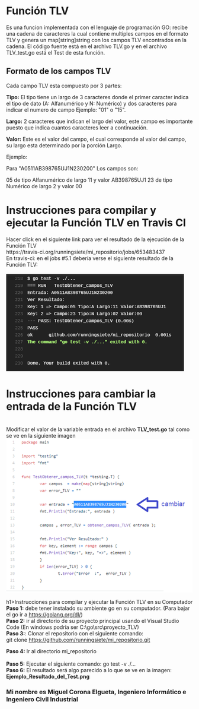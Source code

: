 <h1>Función TLV</h1>
Es una funcion implementada con el lenguaje de programación GO: recibe una cadena de caracteres la cual contiene multiples campos en el formato TLV y genera un map[string]string con los campos TLV encontrados en la cadena. El código fuente está en el archivo TLV.go y en el archivo TLV_test.go está el Test de esta función. 

<br>
<h2>Formato de los campos TLV</h2>
Cada campo TLV esta compuesto por 3 partes:
<br>

<b>Tipo:</b> El tipo tiene un largo de 3 caracteres donde el primer caracter indica el tipo de dato (A: Alfanumérico y N: Numérico) y dos caracteres para indicar el numero de campo Ejemplo: "01" o "15".
<br>

<b>Largo:</b> 2 caracteres que indican el largo del valor, este campo es importante puesto que indica cuantos caracteres leer a continuación.
<br>

<b>Valor:</b> Este es el valor del campo, el cual corresponde al valor del campo, su largo esta determinado por la porción Largo.
<br>

Ejemplo:

Para "A0511AB398765UJ1N230200" Los campos son:

05 de tipo Alfanumérico de largo 11 y valor AB398765UJ1
23 de tipo Numérico de largo 2 y valor 00
<br>

<h1>Instrucciones para compilar y ejecutar la Función TLV en Travis CI</h1>
Hacer click en el siguiente link para ver el resultado de la ejecución de la Función TLV
<br>
https://travis-ci.org/runningsiete/mi_repositorio/jobs/653483437
<br>
En travis-ci: en el jobs #5.1 debería verse el siguiente resultado de la Función TLV: 
<br><br>
<img src="https://github.com/runningsiete/mi_repositorio/blob/master/Ejemplo_Resultado_del_Test.png" alt="Test Ejemplo">


<h1>Instrucciones para cambiar la entrada de la Función TLV</h1>
<br>
Modificar el valor de la variable entrada en el archivo <b>TLV_test.go</b> tal como se ve en la siguiente imagen
<br>
<img src="https://github.com/runningsiete/mi_repositorio/blob/master/Modificar_la_Entrada.png" alt="Cambiar la entrada">

h1>Instrucciones para compilar y ejecutar la Función TLV en su Computador</h1>
<b>Paso 1:</b> debe tener instalado su ambiente go en su computador. (Para bajar el go ir a https://golang.org/dl/)
<br>
<b>Paso 2:</b> ir al directorio de su proyecto principal usando el Visual Studio Code (En windows podría ser C:\go\src\proyecto_TLV)
<br>
<b>Paso 3:</b>: Clonar el repositorio con el siguiente comando: 
<br>
        git clone https://github.com/runningsiete/mi_repositorio.git

<b>Paso 4:</b> Ir al directorio mi_repositorio  
<br>
<b>Paso 5:</b> Ejecutar el siguiente comando:   go test -v ./...
<br>
<b>Paso 6:</b> El resultado será algo parecido a lo que se ve en la imagen: <b>Ejemplo_Resultado_del_Test.png</b>
<br>
<h3>Mi nombre es Miguel Corona Elgueta, Ingeniero Informático e Ingeniero Civil Industrial</h3>
<br>
